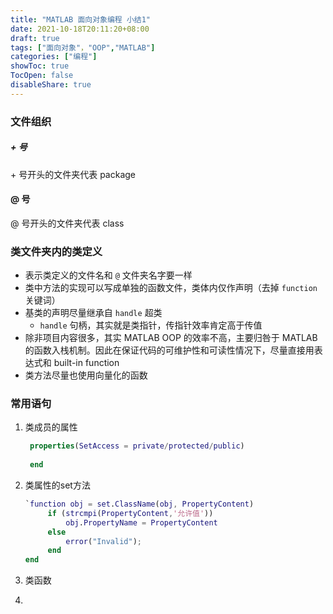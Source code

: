 ```yaml
---
title: "MATLAB 面向对象编程 小结1"
date: 2021-10-18T20:11:20+08:00
draft: true
tags: ["面向对象"，"OOP","MATLAB"]
categories: ["编程"]
showToc: true
TocOpen: false
disableShare: true
---
```


### 文件组织

##### \+ 号

\+ 号开头的文件夹代表 package

#### @ 号

@ 号开头的文件夹代表 class

### 类文件夹内的类定义

- 表示类定义的文件名和 `@` 文件夹名字要一样
- 类中方法的实现可以写成单独的函数文件，类体内仅作声明（去掉 `function` 关键词）
- 基类的声明尽量继承自 `handle` 超类
  - `handle` 句柄，其实就是类指针，传指针效率肯定高于传值
- 除非项目内容很多，其实 MATLAB OOP 的效率不高，主要归咎于 MATLAB 的函数入栈机制。因此在保证代码的可维护性和可读性情况下，尽量直接用表达式和 built-in function
- 类方法尽量也使用向量化的函数


### 常用语句
1. 类成员的属性
   ```matlab
    properties(SetAccess = private/protected/public)
         
    end
   ```
2. 类属性的set方法
   ```m
   `function obj = set.ClassName(obj, PropertyContent)
        if (strcmpi(PropertyContent,'允许值'))
            obj.PropertyName = PropertyContent
        else
            error("Invalid");
        end
   end
   ```

3. 类函数
4. 